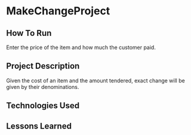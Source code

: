 # MakeChangeProject

## How To Run
Enter the price of the item and how much the customer paid.
## Project Description
Given the cost of an item and the amount tendered, exact change will be given by their denominations.
## Technologies Used

## Lessons Learned
